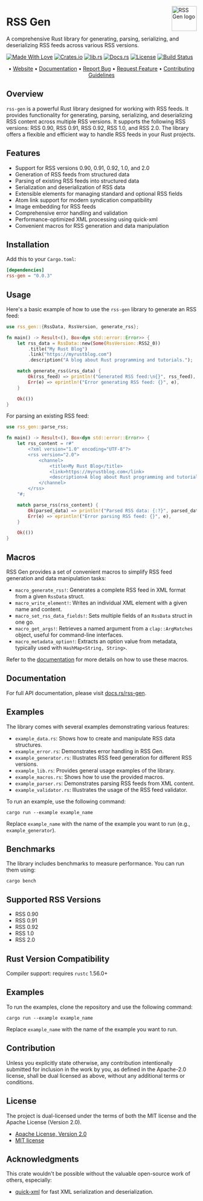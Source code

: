 <!-- markdownlint-disable MD033 MD041 -->
<img src="https://kura.pro/rssgen/images/logos/rssgen.svg"
alt="RSS Gen logo" height="66" align="right" />
<!-- markdownlint-enable MD033 MD041 -->

# RSS Gen

A comprehensive Rust library for generating, parsing, serializing, and deserializing RSS feeds across various RSS versions.

[![Made With Love][made-with-rust]][14] [![Crates.io][crates-badge]][08] [![lib.rs][libs-badge]][10] [![Docs.rs][docs-badge]][09] [![License][license-badge]][02] [![Build Status][build-badge]][16]

<!-- markdownlint-disable MD033 MD041 -->
<center>
<!-- markdownlint-enable MD033 MD041 -->

• [Website][01] • [Documentation][09] • [Report Bug][04] • [Request Feature][04] • [Contributing Guidelines][05]

<!-- markdownlint-disable MD033 MD041 -->
</center>
<!-- markdownlint-enable MD033 MD041 -->

## Overview

`rss-gen` is a powerful Rust library designed for working with RSS feeds. It provides functionality for generating, parsing, serializing, and deserializing RSS content across multiple RSS versions. It supports the following RSS versions: RSS 0.90, RSS 0.91, RSS 0.92, RSS 1.0, and RSS 2.0. The library offers a flexible and efficient way to handle RSS feeds in your Rust projects.

## Features

- Support for RSS versions 0.90, 0.91, 0.92, 1.0, and 2.0
- Generation of RSS feeds from structured data
- Parsing of existing RSS feeds into structured data
- Serialization and deserialization of RSS data
- Extensible elements for managing standard and optional RSS fields
- Atom link support for modern syndication compatibility
- Image embedding for RSS feeds
- Comprehensive error handling and validation
- Performance-optimized XML processing using quick-xml
- Convenient macros for RSS generation and data manipulation

## Installation

Add this to your `Cargo.toml`:

```toml
[dependencies]
rss-gen = "0.0.3"
```

## Usage

Here's a basic example of how to use the `rss-gen` library to generate an RSS feed:

```rust
use rss_gen::{RssData, RssVersion, generate_rss};

fn main() -> Result<(), Box<dyn std::error::Error>> {
    let rss_data = RssData::new(Some(RssVersion::RSS2_0))
        .title("My Rust Blog")
        .link("https://myrustblog.com")
        .description("A blog about Rust programming and tutorials.");

    match generate_rss(&rss_data) {
        Ok(rss_feed) => println!("Generated RSS feed:\n{}", rss_feed),
        Err(e) => eprintln!("Error generating RSS feed: {}", e),
    }

    Ok(())
}
```

For parsing an existing RSS feed:

```rust
use rss_gen::parse_rss;

fn main() -> Result<(), Box<dyn std::error::Error>> {
    let rss_content = r#"
        <?xml version="1.0" encoding="UTF-8"?>
        <rss version="2.0">
            <channel>
                <title>My Rust Blog</title>
                <link>https://myrustblog.com</link>
                <description>A blog about Rust programming and tutorials.</description>
            </channel>
        </rss>
    "#;

    match parse_rss(rss_content) {
        Ok(parsed_data) => println!("Parsed RSS data: {:?}", parsed_data),
        Err(e) => eprintln!("Error parsing RSS feed: {}", e),
    }

    Ok(())
}
```

## Macros

RSS Gen provides a set of convenient macros to simplify RSS feed generation and data manipulation tasks:

- `macro_generate_rss!`: Generates a complete RSS feed in XML format from a given `RssData` struct.
- `macro_write_element!`: Writes an individual XML element with a given name and content.
- `macro_set_rss_data_fields!`: Sets multiple fields of an `RssData` struct in one go.
- `macro_get_args!`: Retrieves a named argument from a `clap::ArgMatches` object, useful for command-line interfaces.
- `macro_metadata_option!`: Extracts an option value from metadata, typically used with `HashMap<String, String>`.

Refer to the [documentation][09] for more details on how to use these macros.

## Documentation

For full API documentation, please visit [docs.rs/rss-gen][09].

## Examples

The library comes with several examples demonstrating various features:

- `example_data.rs`: Shows how to create and manipulate RSS data structures.
- `example_error.rs`: Demonstrates error handling in RSS Gen.
- `example_generator.rs`: Illustrates RSS feed generation for different RSS versions.
- `example_lib.rs`: Provides general usage examples of the library.
- `example_macros.rs`: Shows how to use the provided macros.
- `example_parser.rs`: Demonstrates parsing RSS feeds from XML content.
- `example_validator.rs`: Illustrates the usage of the RSS feed validator.

To run an example, use the following command:

```shell
cargo run --example example_name
```

Replace `example_name` with the name of the example you want to run (e.g., `example_generator`).

## Benchmarks

The library includes benchmarks to measure performance. You can run them using:

```shell
cargo bench
```

## Supported RSS Versions

- RSS 0.90
- RSS 0.91
- RSS 0.92
- RSS 1.0
- RSS 2.0

## Rust Version Compatibility

Compiler support: requires `rustc` 1.56.0+

## Examples

To run the examples, clone the repository and use the following command:

```shell
cargo run --example example_name
```

Replace `example_name` with the name of the example you want to run.

## Contribution

Unless you explicitly state otherwise, any contribution intentionally submitted for inclusion in the work by you, as defined in the Apache-2.0 license, shall be dual licensed as above, without any additional terms or conditions.

## License

The project is dual-licensed under the terms of both the MIT license and the Apache License (Version 2.0).

- [Apache License, Version 2.0][02]
- [MIT license][03]

## Acknowledgments

This crate wouldn't be possible without the valuable open-source work of others, especially:

- [quick-xml](https://crates.io/crates/quick-xml) for fast XML serialization and deserialization.

[01]: https://rssgen.co "RSS Gen Website"
[02]: https://opensource.org/license/apache-2-0/ "Apache License, Version 2.0"
[03]: https://opensource.org/licenses/MIT "MIT license"
[04]: https://github.com/sebastienrousseau/rssgen/issues "Issues"
[05]: https://github.com/sebastienrousseau/rssgen/blob/main/CONTRIBUTING.md "Contributing Guidelines"
[08]: https://crates.io/crates/rss-gen "Crates.io"
[09]: https://docs.rs/rss-gen "Docs.rs"
[10]: https://lib.rs/crates/rss-gen "Lib.rs"
[14]: https://www.rust-lang.org "The Rust Programming Language"
[16]: https://github.com/sebastienrousseau/rssgen/actions?query=branch%3Amain "Build Status"

[build-badge]: https://img.shields.io/github/actions/workflow/status/sebastienrousseau/rssgen/release.yml?branch=main&style=for-the-badge&logo=github "Build Status"
[crates-badge]: https://img.shields.io/crates/v/rss-gen.svg?style=for-the-badge 'Crates.io badge'
[docs-badge]: https://img.shields.io/docsrs/rss-gen.svg?style=for-the-badge 'Docs.rs badge'
[libs-badge]: https://img.shields.io/badge/lib.rs-v0.1.0-orange.svg?style=for-the-badge 'Lib.rs badge'
[license-badge]: https://img.shields.io/crates/l/rss-gen.svg?style=for-the-badge 'License badge'
[made-with-rust]: https://img.shields.io/badge/rust-f04041?style=for-the-badge&labelColor=c0282d&logo=rust 'Made With Rust badge'

